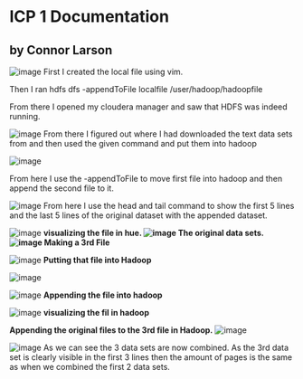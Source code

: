 # ICP 1 Documentation 
## by Connor Larson 

![image](https://user-images.githubusercontent.com/27305718/63532448-546a3900-c4d0-11e9-8d30-e3e95987d4a0.png)
First I created the local file using vim. 

Then I ran    hdfs dfs -appendToFile localfile /user/hadoop/hadoopfile

From there I opened my cloudera manager and saw that HDFS was indeed running. 

![image](https://user-images.githubusercontent.com/27305718/63532468-5fbd6480-c4d0-11e9-95b3-57b21d0de6ca.png)
From there I figured out where I had downloaded the text data sets from  and then used the given command and put them into hadoop 

![image](https://user-images.githubusercontent.com/27305718/63532494-6d72ea00-c4d0-11e9-9ef1-5481103a4ba7.png)

From here I use the -appendToFile to move first file into hadoop and then append the second file to it. 


![image](https://user-images.githubusercontent.com/27305718/63532515-7794e880-c4d0-11e9-9864-b2b347f21fce.png)
From here I use the head and tail command to show the first 5 lines and the last 5 lines of the original dataset with the appended dataset. 


![image](https://user-images.githubusercontent.com/27305718/63532534-811e5080-c4d0-11e9-8180-0750cb936494.png)
**visualizing the file in hue. 
![image](https://user-images.githubusercontent.com/27305718/63532814-233e3880-c4d1-11e9-8690-bc45f48a6435.png)
The original data sets.  
![image](https://user-images.githubusercontent.com/27305718/63532569-95fae400-c4d0-11e9-9a7e-5887cb80d543.png)
Making a 3rd File**

![image](https://user-images.githubusercontent.com/27305718/63532574-98f5d480-c4d0-11e9-8ea4-34b2c1233f80.png)
**Putting that file into Hadoop**

![image](https://user-images.githubusercontent.com/27305718/63532579-9b582e80-c4d0-11e9-991b-e4b2fcfff24a.png)

![image](https://user-images.githubusercontent.com/27305718/63532588-9eebb580-c4d0-11e9-92b2-d54ed87f0a05.png)
**Appending the file into hadoop**

![image](https://user-images.githubusercontent.com/27305718/63532592-a14e0f80-c4d0-11e9-95c9-5e6952ea24ee.png)
**visualizing the fil in hadoop**

**Appending the original files to the 3rd file in Hadoop.**
![image](https://user-images.githubusercontent.com/27305718/63532604-a612c380-c4d0-11e9-8f62-74d71721ac2e.png)

![image](https://user-images.githubusercontent.com/27305718/63532623-ad39d180-c4d0-11e9-8b49-a9b67e28e151.png)
As we can see the 3 data sets are now combined. As the 3rd data set is clearly visible in the first 3 lines then the amount of pages is the same as when we combined the first 2 data sets. 
